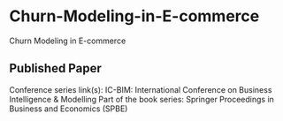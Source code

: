 # Churn-Modeling-in-E-commerce
Churn Modeling in E-commerce
## Published Paper
Conference series link(s): IC-BIM: International Conference on Business Intelligence & Modelling 
Part of the book series: Springer Proceedings in Business and Economics (SPBE)
